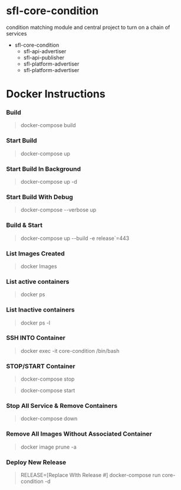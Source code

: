 # sfl-core-condition
condition matching module and central project to turn on a chain of services

- sfl-core-condition
    -  sfl-api-advertiser
    -  sfl-api-publisher
    -  sfl-platform-advertiser
    -  sfl-platform-advertiser

# Docker Instructions
###  Build 
> docker-compose build

###  Start Build 
> docker-compose up

###  Start Build In Background 
> docker-compose up -d

###  Start Build With Debug 
> docker-compose --verbose up

###  Build & Start 
> docker-compose up --build -e release`=443

###  List Images Created 
> docker Images

###  List active containers 
> docker ps

###  List Inactive containers 
> docker ps -l

###  SSH INTO Container 
> docker exec -it core-condition /bin/bash

###  STOP/START Container 
> docker-compose stop

> docker-compose start

###  Stop All Service & Remove Containers 
> docker-compose  down

### Remove All Images Without Associated Container
> docker image prune -a

### Deploy New Release
> RELEASE=[Replace WIth Release #] docker-compose run core-condition -d
